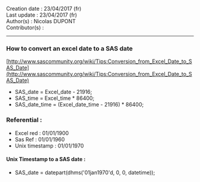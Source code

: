 Creation date : 23/04/2017  (fr)        
Last update : 23/04/2017    (fr)       
Author(s) : Nicolas DUPONT   
Contributor(s) :

---
### How to convert an excel date to a SAS date

[http://www.sascommunity.org/wiki/Tips:Conversion_from_Excel_Date_to_SAS_Date](http://www.sascommunity.org/wiki/Tips:Conversion_from_Excel_Date_to_SAS_Date)


- SAS_date = Excel_date - 21916;
- SAS_time = Excel_time * 86400;
- SAS_date_time = (Excel_date_time - 21916) * 86400;


### Referential :
- Excel red      : 01/01/1900
- Sas Ref        : 01/01/1960
- Unix timestamp : 01/01/1970


#### Unix Timestamp to a SAS date :

- SAS_date = datepart(dhms('01jan1970'd, 0, 0, datetime));
